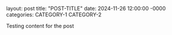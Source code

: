 layout: post
title: "POST-TITLE"
date: 2024-11-26 12:00:00 -0000
categories: CATEGORY-1 CATEGORY-2

Testing content for the post
